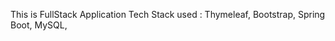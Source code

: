 This is FullStack Application
Tech Stack used :
  Thymeleaf,
  Bootstrap,
  Spring Boot,
  MySQL,
  
 
  
